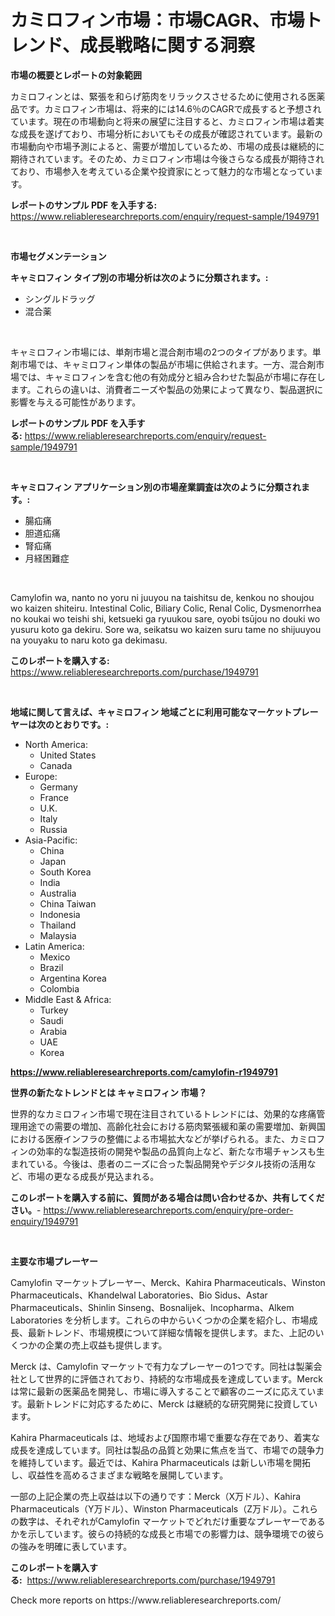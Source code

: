<p><h1>カミロフィン市場：市場CAGR、市場トレンド、成長戦略に関する洞察</h1></p><p><strong>市場の概要とレポートの対象範囲</strong></p>
<p><p>カミロフィンとは、緊張を和らげ筋肉をリラックスさせるために使用される医薬品です。カミロフィン市場は、将来的には14.6％のCAGRで成長すると予想されています。現在の市場動向と将来の展望に注目すると、カミロフィン市場は着実な成長を遂げており、市場分析においてもその成長が確認されています。最新の市場動向や市場予測によると、需要が増加しているため、市場の成長は継続的に期待されています。そのため、カミロフィン市場は今後さらなる成長が期待されており、市場参入を考えている企業や投資家にとって魅力的な市場となっています。</p></p>
<p><strong>レポートのサンプル PDF を入手する:</strong> <a href="https://www.reliableresearchreports.com/enquiry/request-sample/1949791">https://www.reliableresearchreports.com/enquiry/request-sample/1949791</a></p>
<p>&nbsp;</p>
<p><strong>市場セグメンテーション</strong></p>
<p><strong>キャミロフィン タイプ別の市場分析は次のように分類されます。:</strong></p>
<p><ul><li>シングルドラッグ</li><li>混合薬</li></ul></p>
<p>&nbsp;</p>
<p><p>キャミロフィン市場には、単剤市場と混合剤市場の2つのタイプがあります。単剤市場では、キャミロフィン単体の製品が市場に供給されます。一方、混合剤市場では、キャミロフィンを含む他の有効成分と組み合わせた製品が市場に存在します。これらの違いは、消費者ニーズや製品の効果によって異なり、製品選択に影響を与える可能性があります。</p></p>
<p><strong>レポートのサンプル PDF を入手する:</strong>&nbsp;<a href="https://www.reliableresearchreports.com/enquiry/request-sample/1949791">https://www.reliableresearchreports.com/enquiry/request-sample/1949791</a></p>
<p>&nbsp;</p>
<p><strong> キャミロフィン アプリケーション別の市場産業調査は次のように分類されます。:</strong></p>
<p><ul><li>腸疝痛</li><li>胆道疝痛</li><li>腎疝痛</li><li>月経困難症</li></ul></p>
<p>&nbsp;</p>
<p><p>Camylofin wa, nanto no yoru ni juuyou na taishitsu de, kenkou no shoujou wo kaizen shiteiru. Intestinal Colic, Biliary Colic, Renal Colic, Dysmenorrhea no koukai wo teishi shi, ketsueki ga ryuukou sare, oyobi tsūjou no douki wo yusuru koto ga dekiru. Sore wa, seikatsu wo kaizen suru tame no shijuuyou na youyaku to naru koto ga dekimasu.</p></p>
<p><strong>このレポートを購入する:</strong>&nbsp; <a href="https://www.reliableresearchreports.com/purchase/1949791">https://www.reliableresearchreports.com/purchase/1949791</a></p>
<p>&nbsp;</p>
<p><strong>地域に関して言えば、キャミロフィン 地域ごとに利用可能なマーケットプレーヤーは次のとおりです。:</strong></p>
<p><ul>
    <li>
        North America:
        <ul>
            <li>United States</li>
            <li>Canada</li>
        </ul>
    </li>
    <li>
        Europe:
        <ul>
            <li>Germany</li>
            <li>France</li>
            <li>U.K.</li>
            <li>Italy</li>
            <li>Russia</li>
        </ul>
    </li>
    <li>
        Asia-Pacific:
        <ul>
            <li>China</li>
            <li>Japan</li>
            <li>South Korea</li>
            <li>India</li>
            <li>Australia</li>
            <li>China Taiwan</li>
            <li>Indonesia</li>
            <li>Thailand</li>
            <li>Malaysia</li>
        </ul>
    </li>
    <li>
        Latin America:
        <ul>
            <li>Mexico</li>
            <li>Brazil</li>
            <li>Argentina Korea</li>
            <li>Colombia</li>
        </ul>
    </li>
    <li>
        Middle East & Africa:
        <ul>
            <li>Turkey</li>
            <li>Saudi</li>
            <li>Arabia</li>
            <li>UAE</li>
            <li>Korea</li>
        </ul>
    </li>
    </ul></p>
<p><strong><a href="https://www.reliableresearchreports.com/camylofin-r1949791">https://www.reliableresearchreports.com/camylofin-r1949791</a></strong>&nbsp;</p>
<p><strong>世界の新たなトレンドとは キャミロフィン 市場？</strong></p>
<p><p>世界的なカミロフィン市場で現在注目されているトレンドには、効果的な疼痛管理用途での需要の増加、高齢化社会における筋肉緊張緩和薬の需要増加、新興国における医療インフラの整備による市場拡大などが挙げられる。また、カミロフィンの効率的な製造技術の開発や製品の品質向上など、新たな市場チャンスも生まれている。今後は、患者のニーズに合った製品開発やデジタル技術の活用など、市場の更なる成長が見込まれる。</p></p>
<p><strong>このレポートを購入する前に、質問がある場合は問い合わせるか、共有してください。</strong>- <a href="https://www.reliableresearchreports.com/enquiry/pre-order-enquiry/1949791">https://www.reliableresearchreports.com/enquiry/pre-order-enquiry/1949791</a></p>
<p>&nbsp;</p>
<p><strong>主要な市場プレーヤー</strong></p>
<p><p>Camylofin マーケットプレーヤー、Merck、Kahira Pharmaceuticals、Winston Pharmaceuticals、Khandelwal Laboratories、Bio Sidus、Astar Pharmaceuticals、Shinlin Sinseng、Bosnalijek、Incopharma、Alkem Laboratories を分析します。これらの中からいくつかの企業を紹介し、市場成長、最新トレンド、市場規模について詳細な情報を提供します。また、上記のいくつかの企業の売上収益も提供します。</p><p>Merck は、Camylofin マーケットで有力なプレーヤーの1つです。同社は製薬会社として世界的に評価されており、持続的な市場成長を達成しています。Merckは常に最新の医薬品を開発し、市場に導入することで顧客のニーズに応えています。最新トレンドに対応するために、Merck は継続的な研究開発に投資しています。</p><p>Kahira Pharmaceuticals は、地域および国際市場で重要な存在であり、着実な成長を達成しています。同社は製品の品質と効果に焦点を当て、市場での競争力を維持しています。最近では、Kahira Pharmaceuticals は新しい市場を開拓し、収益性を高めるさまざまな戦略を展開しています。</p><p>一部の上記企業の売上収益は以下の通りです：Merck（X万ドル）、Kahira Pharmaceuticals（Y万ドル）、Winston Pharmaceuticals（Z万ドル）。これらの数字は、それぞれがCamylofin マーケットでどれだけ重要なプレーヤーであるかを示しています。彼らの持続的な成長と市場での影響力は、競争環境での彼らの強みを明確に表しています。</p></p>
<p><strong>このレポートを購入する:</strong>&nbsp;&nbsp;<a href="https://www.reliableresearchreports.com/purchase/1949791">https://www.reliableresearchreports.com/purchase/1949791</a></p>
<p>Check more reports on https://www.reliableresearchreports.com/</p>